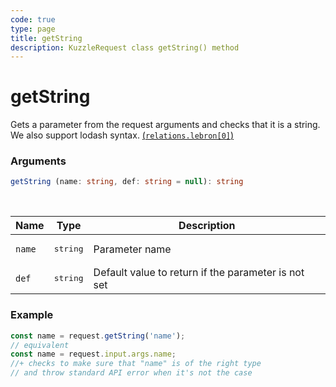 ```yaml
---
code: true
type: page
title: getString
description: KuzzleRequest class getString() method
---
```


# getString

<SinceBadge version="2.16.9" />

Gets a parameter from the request arguments and checks that it is a string.
We also support lodash syntax. [(`relations.lebron[0]`)](https://lodash.com/docs/4.17.15#get)

### Arguments

```ts
getString (name: string, def: string = null): string
```

</br>

| Name   | Type              | Description    |
|--------|-------------------|----------------|
| `name` | <pre>string</pre> | Parameter name |
| `def` | <pre>string</pre> | Default value to return if the parameter is not set |


### Example

```ts
const name = request.getString('name');
// equivalent
const name = request.input.args.name;
//+ checks to make sure that "name" is of the right type
// and throw standard API error when it's not the case
```
